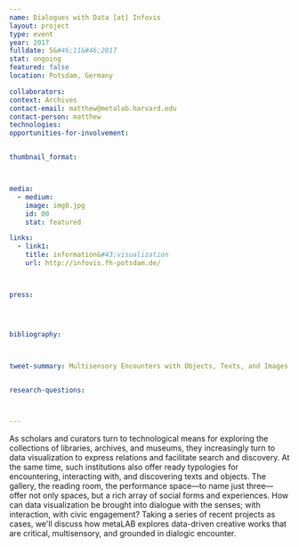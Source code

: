 ```yaml
---
name: Dialogues with Data [at] Infovis
layout: project
type: event
year: 2017
fulldate: 5&#46;11&#46;2017
stat: ongoing
featured: false
location: Potsdam, Germany

collaborators:
context: Archives
contact-email: matthew@metalab.harvard.edu
contact-person: matthew
technologies: 
opportunities-for-involvement:


thumbnail_format:



media:
  - medium:
    image: img0.jpg
    id: 00
    stat: featured

links:
  - link1: 
    title: information&#43;visualization
    url: http://infovis.fh-potsdam.de/



press:




bibliography:



tweet-summary: Multisensory Encounters with Objects, Texts, and Images 


research-questions:



---
```


As scholars and curators turn to technological means for exploring the collections of libraries, archives, and museums, they increasingly turn to data visualization to express relations and facilitate search and discovery. At the same time, such institutions also offer ready typologies for encountering, interacting with, and discovering texts and objects. The gallery, the reading room, the performance space—to name just three—offer not only spaces, but a rich array of social forms and experiences. How can data visualization be brought into dialogue with the senses; with interaction, with civic engagement? Taking a series of recent projects as cases, we'll discuss how metaLAB explores data-driven creative works that are critical, multisensory, and grounded in dialogic encounter.
